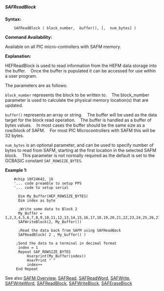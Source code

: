 <div class="section">

<div class="titlepage">

<div>

<div>

##### <span id="safreadblock"></span>SAFReadBlock

</div>

</div>

</div>

<span class="strong">**Syntax:**</span>

``` screen
    SAFReadBlock ( block_number,  buffer(), [,  num_bytes] )
```

<span class="strong">**Command Availability:**</span>

Available on all PIC micro-controllers with SAFM memory.

<span class="strong">**Explanation:**</span>  
  
HEFReadBlock is used to read information from the HEFM data storage into
the buffer.    Once the buffer is populated it can be accessed for use
within a user program.  
  
The parameters are as follows:  
  
`block_number` represents the block to be written to.    The
block\_number parameter is used to calculate the physical memory
location(s) that are updated.  
  
`buffer()` represents an array or string.    The buffer will be used as
the data target for the block read operation.    The buffer is handled
as a buffer of bytes values.    In most cases the buffer should be the
same size as a row/block of SAFM.    For most PIC Microcontrollers with
SAFM this will be 32 bytes.     
  
`num_bytes` is an optional parameter, and can be used to specify number
of bytes to read from SAFM, starting at the first location in the
selected SAFM block.    This parameter is not normally required as the
default is set to the GCBASIC constant `SAF_ROWSIZE_BYTES`.  
  
<span class="strong">**Example 1:**</span>

``` screen
    #chip 18F24K42, 16
    '... code preamble to setup PPS
    '... code to setup serial

      Dim My_Buffer(HEF_ROWSIZE_BYTES)
      Dim index as byte

      ;Write some data to Block 2
      My_Buffer = 1,2,3,4,5,6,7,8,9,10,11,12,13,14,15,16,17,18,19,20,21,22,23,24,25,26,27,28,29,30,31,32
      SAFWriteBlock(2, My_Buffer())

      ;Read the data back from SAFM using SAFReadBock
      SAFReadBlock( 2 , My_buffer() )

     ;Send the data to a terminal in decimal format
      index = 1
      Repeat SAF_ROWSIZE_BYTES
          Hserprint(My_Buffer(index))
          HserPrint " "
          index++
     End Repeat
```

  
  
See also
<a href="safm_overview" class="link" title="SAFM Overview">SAFM Overview</a>,
<a href="safread" class="link" title="SAFRead">SAFRead</a>,
<a href="safreadword" class="link" title="SAFReadWord">SAFReadWord</a>,
<a href="safwrite" class="link" title="SAFWrite">SAFWrite</a>,
<a href="safwriteword" class="link" title="SAFWriteWord">SAFWriteWord</a>,
<a href="safreadblock" class="link" title="SAFReadBlock">SAFReadBlock</a>,
<a href="safwriteblock" class="link" title="SAFWriteBlock">SAFWriteBlock</a>,
<a href="saferaseblock" class="link" title="SAFEraseBlock">SAFEraseBlock</a>

</div>
